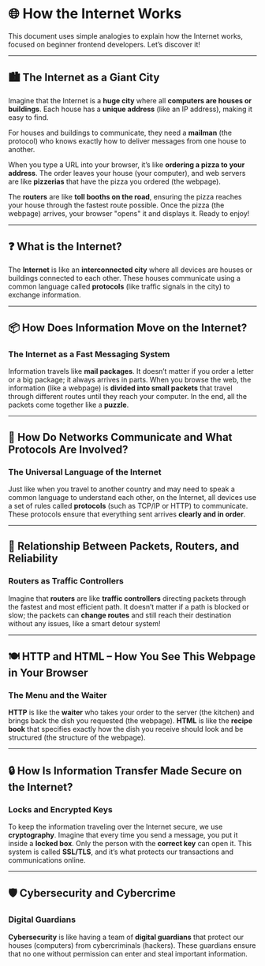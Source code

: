 # 🌐 How the Internet Works

This document uses simple analogies to explain how the Internet works, focused on beginner frontend developers. Let’s discover it!

---

## 🏙️ The Internet as a Giant City

Imagine that the Internet is a **huge city** where all **computers are houses or buildings**. Each house has a **unique address** (like an IP address), making it easy to find.

For houses and buildings to communicate, they need a **mailman** (the protocol) who knows exactly how to deliver messages from one house to another.

When you type a URL into your browser, it’s like **ordering a pizza to your address**. The order leaves your house (your computer), and web servers are like **pizzerias** that have the pizza you ordered (the webpage).

The **routers** are like **toll booths on the road**, ensuring the pizza reaches your house through the fastest route possible. Once the pizza (the webpage) arrives, your browser "opens" it and displays it. Ready to enjoy!

---

## ❓ What is the Internet?

The **Internet** is like an **interconnected city** where all devices are houses or buildings connected to each other. These houses communicate using a common language called **protocols** (like traffic signals in the city) to exchange information.

---

## 📦 How Does Information Move on the Internet?

### The Internet as a Fast Messaging System

Information travels like **mail packages**. It doesn’t matter if you order a letter or a big package; it always arrives in parts. When you browse the web, the information (like a webpage) is **divided into small packets** that travel through different routes until they reach your computer. In the end, all the packets come together like a **puzzle**.

---

## 🔗 How Do Networks Communicate and What Protocols Are Involved?

### The Universal Language of the Internet

Just like when you travel to another country and may need to speak a common language to understand each other, on the Internet, all devices use a set of rules called **protocols** (such as TCP/IP or HTTP) to communicate. These protocols ensure that everything sent arrives **clearly and in order**.

---

## 🚦 Relationship Between Packets, Routers, and Reliability

### Routers as Traffic Controllers

Imagine that **routers** are like **traffic controllers** directing packets through the fastest and most efficient path. It doesn’t matter if a path is blocked or slow; the packets can **change routes** and still reach their destination without any issues, like a smart detour system!

---

## 🍽️ HTTP and HTML – How You See This Webpage in Your Browser

### The Menu and the Waiter

**HTTP** is like the **waiter** who takes your order to the server (the kitchen) and brings back the dish you requested (the webpage). **HTML** is like the **recipe book** that specifies exactly how the dish you receive should look and be structured (the structure of the webpage).

---

## 🔒 How Is Information Transfer Made Secure on the Internet?

### Locks and Encrypted Keys

To keep the information traveling over the Internet secure, we use **cryptography**. Imagine that every time you send a message, you put it inside a **locked box**. Only the person with the **correct key** can open it. This system is called **SSL/TLS**, and it’s what protects our transactions and communications online.

---

## 🛡️ Cybersecurity and Cybercrime

### Digital Guardians

**Cybersecurity** is like having a team of **digital guardians** that protect our houses (computers) from cybercriminals (hackers). These guardians ensure that no one without permission can enter and steal important information.
